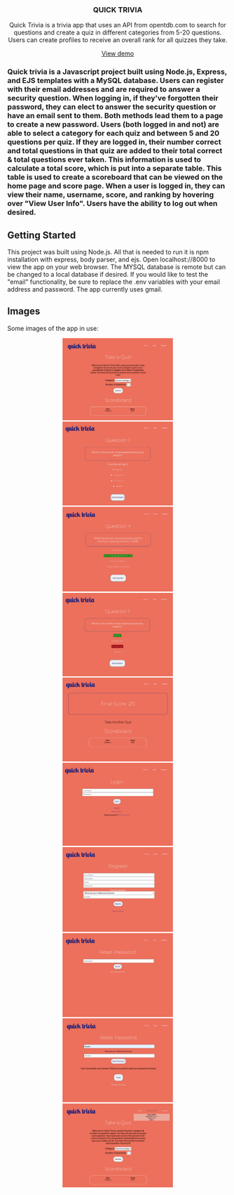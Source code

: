 <p align="center">

  <h3 align="center">QUICK TRIVIA</h3>

  <p align="center">
    Quick Trivia is a trivia app that uses an API from opentdb.com to search for questions and create a quiz in different categories from 5-20 questions. Users can create profiles to receive an overall rank for all quizzes they take.
    <br />
</p>
<p align="center">
<a href="https://quicktrivia.herokuapp.com/">View demo</a>
</p>

<h3 align="center>ABOUT THE PROJECT</h3>

<p align = "center">
Quick trivia is a Javascript project built using Node.js, Express, and EJS templates with a MySQL database. Users can register with their email addresses and are required to answer a security question. When logging in, if they've forgotten their password, they can elect to answer the security question or have an email sent to them. Both methods lead them to a page to create a new password. Users (both logged in and not) are able to select a category for each quiz and between 5 and 20 questions per quiz. If they are logged in, their number correct and total questions in that quiz are added to their total correct & total questions ever taken. This information is used to calculate a total score, which is put into a separate table. This table is used to create a scoreboard that can be viewed on the home page and score page. When a user is logged in, they can view their name, username, score, and ranking by hovering over "View User Info". Users have the ability to log out when desired.
</p>


<!-- GETTING STARTED -->
## Getting Started

This project was built using Node.js. All that is needed to run it is npm installation with express, body parser, and ejs.
Open localhost://8000 to view the app on your web browser. The MYSQL database is remote but can be changed to a local database if desired.
If you would like to test the "email" functionality, be sure to replace the .env variables with your email address and password. The app currently uses gmail.

<!-- SCREENSHOTS -->
## Images

Some images of the app in use:

<p align="center">
<img width="50%" src="images/home.png"></center>
<br/>
<img width="50%" src="images/question.png"></center>
<br/>
<img width="50%" src="images/correctresult.png"></center>
<br/>
<img width="50%" src="images/wrongresult.png"></center>
<br/>
<img width="50%" src="images/score.png"></center>
<br/>
<img width="50%" src="images/login.png"></center>
<br/>
<img width="50%" src="images/register.png"></center>
<br/>
<img width="50%" src="images/resetpass.png"></center>
<br/>
<img width="50%" src="images/resetpass2.png"></center>
<br/>
<img width="50%" src="images/homeloggedin.png"></center>
<br/>
</p>
